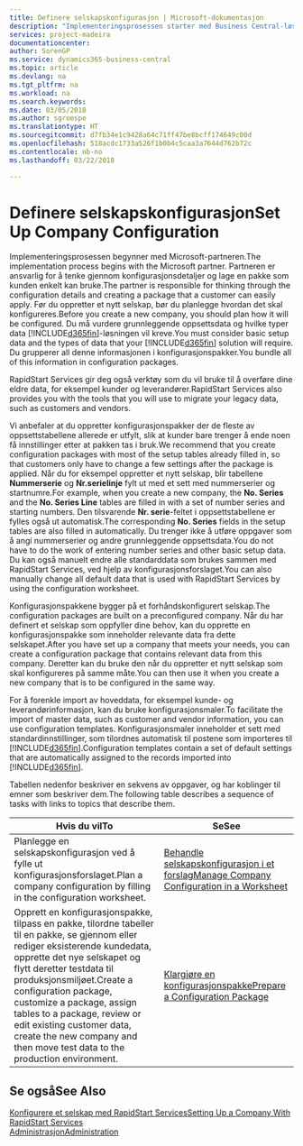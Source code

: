 ```yaml
---
title: Definere selskapskonfigurasjon | Microsoft-dokumentasjon
description: "Implementeringsprosessen starter med Business Central-løsningen som kreves. Du grupperer all denne informasjonen i konfigurasjonspakker."
services: project-madeira
documentationcenter: 
author: SorenGP
ms.service: dynamics365-business-central
ms.topic: article
ms.devlang: na
ms.tgt_pltfrm: na
ms.workload: na
ms.search.keywords: 
ms.date: 03/05/2018
ms.author: sgroespe
ms.translationtype: HT
ms.sourcegitcommit: d7fb34e1c9428a64c71ff47be8bcff174649c00d
ms.openlocfilehash: 518acdc1733a526f1b0b4c5caa3a7644d762b72c
ms.contentlocale: nb-no
ms.lasthandoff: 03/22/2018

---
```

# <a name="set-up-company-configuration"></a><span data-ttu-id="7758a-104">Definere selskapskonfigurasjon</span><span class="sxs-lookup"><span data-stu-id="7758a-104">Set Up Company Configuration</span></span>
<span data-ttu-id="7758a-105">Implementeringsprosessen begynner med Microsoft-partneren.</span><span class="sxs-lookup"><span data-stu-id="7758a-105">The implementation process begins with the Microsoft partner.</span></span> <span data-ttu-id="7758a-106">Partneren er ansvarlig for å tenke gjennom konfigurasjonsdetaljer og lage en pakke som kunden enkelt kan bruke.</span><span class="sxs-lookup"><span data-stu-id="7758a-106">The partner is responsible for thinking through the configuration details and creating a package that a customer can easily apply.</span></span> <span data-ttu-id="7758a-107">Før du oppretter et nytt selskap, bør du planlegge hvordan det skal konfigureres.</span><span class="sxs-lookup"><span data-stu-id="7758a-107">Before you create a new company, you should plan how it will be configured.</span></span> <span data-ttu-id="7758a-108">Du må vurdere grunnleggende oppsettsdata og hvilke typer data [!INCLUDE[d365fin](includes/d365fin_md.md)]-løsningen vil kreve.</span><span class="sxs-lookup"><span data-stu-id="7758a-108">You must consider basic setup data and the types of data that your [!INCLUDE[d365fin](includes/d365fin_md.md)] solution will require.</span></span> <span data-ttu-id="7758a-109">Du grupperer all denne informasjonen i konfigurasjonspakker.</span><span class="sxs-lookup"><span data-stu-id="7758a-109">You bundle all of this information in configuration packages.</span></span>

<span data-ttu-id="7758a-110">RapidStart Services gir deg også verktøy som du vil bruke til å overføre dine eldre data, for eksempel kunder og leverandører.</span><span class="sxs-lookup"><span data-stu-id="7758a-110">RapidStart Services also provides you with the tools that you will use to migrate your legacy data, such as customers and vendors.</span></span>  

<span data-ttu-id="7758a-111">Vi anbefaler at du oppretter konfigurasjonspakker der de fleste av oppsettstabellene allerede er utfylt, slik at kunder bare trenger å ende noen få innstillinger etter at pakken tas i bruk.</span><span class="sxs-lookup"><span data-stu-id="7758a-111">We recommend that you create configuration packages with most of the setup tables already filled in, so that customers only have to change a few settings after the package is applied.</span></span> <span data-ttu-id="7758a-112">Når du for eksempel oppretter et nytt selskap, blir tabellene **Nummerserie** og **Nr.serielinje** fylt ut med et sett med nummerserier og startnumre.</span><span class="sxs-lookup"><span data-stu-id="7758a-112">For example, when you create a new company, the **No. Series** and the **No. Series Line** tables are filled in with a set of number series and starting numbers.</span></span> <span data-ttu-id="7758a-113">Den tilsvarende **Nr. serie**-feltet i oppsettstabellene er fylles også ut automatisk.</span><span class="sxs-lookup"><span data-stu-id="7758a-113">The corresponding **No. Series** fields in the setup tables are also filled in automatically.</span></span> <span data-ttu-id="7758a-114">Du trenger ikke å utføre oppgaver som å angi nummerserier og andre grunnleggende oppsettsdata.</span><span class="sxs-lookup"><span data-stu-id="7758a-114">You do not have to do the work of entering number series and other basic setup data.</span></span> <span data-ttu-id="7758a-115">Du kan også manuelt endre alle standarddata som brukes sammen med RapidStart Services, ved hjelp av konfigurasjonsforslaget.</span><span class="sxs-lookup"><span data-stu-id="7758a-115">You can also manually change all default data that is used with RapidStart Services by using the configuration worksheet.</span></span>  

<span data-ttu-id="7758a-116">Konfigurasjonspakkene bygger på et forhåndskonfigurert selskap.</span><span class="sxs-lookup"><span data-stu-id="7758a-116">The configuration packages are built on a preconfigured company.</span></span> <span data-ttu-id="7758a-117">Når du har definert et selskap som oppfyller dine behov, kan du opprette en konfigurasjonspakke som inneholder relevante data fra dette selskapet.</span><span class="sxs-lookup"><span data-stu-id="7758a-117">After you have set up a company that meets your needs, you can create a configuration package that contains relevant data from this company.</span></span> <span data-ttu-id="7758a-118">Deretter kan du bruke den når du oppretter et nytt selskap som skal konfigureres på samme måte.</span><span class="sxs-lookup"><span data-stu-id="7758a-118">You can then use it when you create a new company that is to be configured in the same way.</span></span>  

<span data-ttu-id="7758a-119">For å forenkle import av hoveddata, for eksempel kunde- og leverandørinformasjon, kan du bruke konfigurasjonsmaler.</span><span class="sxs-lookup"><span data-stu-id="7758a-119">To facilitate the import of master data, such as customer and vendor information, you can use configuration templates.</span></span> <span data-ttu-id="7758a-120">Konfigurasjonsmaler inneholder et sett med standardinnstillinger, som tilordnes automatisk til postene som importeres til [!INCLUDE[d365fin](includes/d365fin_md.md)].</span><span class="sxs-lookup"><span data-stu-id="7758a-120">Configuration templates contain a set of default settings that are automatically assigned to the records imported into [!INCLUDE[d365fin](includes/d365fin_md.md)].</span></span>

<span data-ttu-id="7758a-121">Tabellen nedenfor beskriver en sekvens av oppgaver, og har koblinger til emner som beskriver dem.</span><span class="sxs-lookup"><span data-stu-id="7758a-121">The following table describes a sequence of tasks with links to topics that describe them.</span></span>

|<span data-ttu-id="7758a-122">**Hvis du vil**</span><span class="sxs-lookup"><span data-stu-id="7758a-122">**To**</span></span>|<span data-ttu-id="7758a-123">**Se**</span><span class="sxs-lookup"><span data-stu-id="7758a-123">**See**</span></span>|  
|------------|-------------|  
|<span data-ttu-id="7758a-124">Planlegge en selskapskonfigurasjon ved å fylle ut konfigurasjonsforslaget.</span><span class="sxs-lookup"><span data-stu-id="7758a-124">Plan a company configuration by filling in the configuration worksheet.</span></span>|[<span data-ttu-id="7758a-125">Behandle selskapskonfigurasjon i et forslag</span><span class="sxs-lookup"><span data-stu-id="7758a-125">Manage Company Configuration in a Worksheet</span></span>](admin-how-to-manage-company-configuration-in-a-worksheet.md)|  
|<span data-ttu-id="7758a-126">Opprett en konfigurasjonspakke, tilpass en pakke, tilordne tabeller til en pakke, se gjennom eller rediger eksisterende kundedata, opprette det nye selskapet og flytt deretter testdata til produksjonsmiljøet.</span><span class="sxs-lookup"><span data-stu-id="7758a-126">Create a configuration package, customize a package, assign tables to a package, review or edit existing customer data, create the new company and then move test data to the production environment.</span></span>|[<span data-ttu-id="7758a-127">Klargjøre en konfigurasjonspakke</span><span class="sxs-lookup"><span data-stu-id="7758a-127">Prepare a Configuration Package</span></span>](admin-how-to-prepare-a-configuration-package.md)| 

## <a name="see-also"></a><span data-ttu-id="7758a-128">Se også</span><span class="sxs-lookup"><span data-stu-id="7758a-128">See Also</span></span>  
[<span data-ttu-id="7758a-129">Konfigurere et selskap med RapidStart Services</span><span class="sxs-lookup"><span data-stu-id="7758a-129">Setting Up a Company With RapidStart Services</span></span>](admin-set-up-a-company-with-rapidstart.md)  
[<span data-ttu-id="7758a-130">Administrasjon</span><span class="sxs-lookup"><span data-stu-id="7758a-130">Administration</span></span>](admin-setup-and-administration.md)

